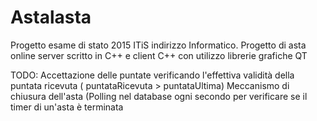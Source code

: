 # Astalasta
Progetto esame di stato 2015 ITiS indirizzo Informatico. Progetto di asta online server scritto in C++ e client C++ con utilizzo librerie grafiche QT

TODO: Accettazione delle puntate verificando l'effettiva validità della puntata ricevuta ( puntataRicevuta > puntataUltima)
      Meccanismo di chiusura dell'asta (Polling nel database ogni secondo per verificare se il timer di un'asta è terminata
